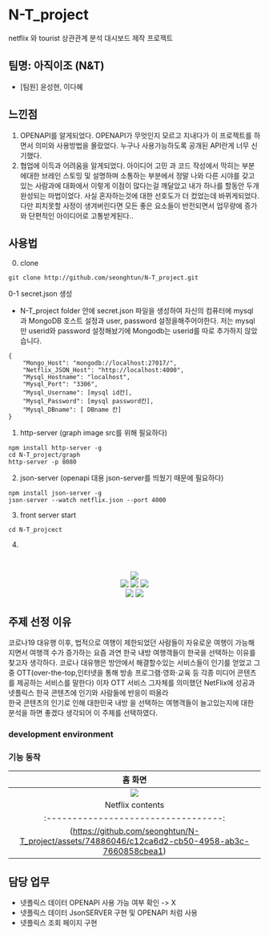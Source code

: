 # N-T_project
netflix 와 tourist 상관관계 분석 대시보드 제작 프로젝트 

## 팀명: 아직이조 (N&T)

* [팀원] 윤성현, 이다혜

## 느낀점
1. OPENAPI를 알게되었다.
OPENAPI가 무엇인지 모르고 지내다가 이 프로젝트를 하면서 의미와 사용방법을 몰랐었다. 누구나 사용가능하도록 공개된 API란게 너무 신기했다.
2. 협업에 이득과 어려움을 알게되었다.
아이디어 고민 과 코드 작성에서 막히는 부분에대한 브레인 스토밍 및 설명하며 소통하는 부분에서 정말 나와 다른 시야를 갖고 있는 사람과에 대화에서 이렇게 이점이 많다는걸 깨달았고
내가 하나를 할동안 두개 완성되는 마법이었다. 사실 혼자하는것에 대한 선호도가 더 컸었는데 바뀌게되었다.
다만 피치못할 사정이 생겨버린다면 모든 좋은 요소들이 반전되면서 업무량에 증가와 단편적인 아이디어로 고통받게된다..

## 사용법
0. clone 
```
git clone http://github.com/seonghtun/N-T_project.git
```
0-1 secret.json 생성 
- N-T_project folder 안에 secret.json 파일을 생성하여 자신의 컴퓨터에 mysql 과 MongoDB 호스트 설정과 user, password 설정을해주어야한다. 저는 mysql 만 userid와 password 설정해놨기에 Mongodb는 userid를 따로 추가하지 않았습니다.
```
{
    "Mongo_Host": "mongodb://localhost:27017/",
    "Netflix_JSON_Host": "http://localhost:4000",
    "Mysql_Hostname": "localhost",
    "Mysql_Port": "3306",
    "Mysql_Username": [mysql id칸],
    "Mysql_Password": [mysql password칸],
    "Mysql_DBname": [ DBname 칸]
}
```

1. http-server (graph image src를 위해 필요하다)
```
npm install http-server -g 
cd N-T_project/graph
http-server -p 8080
```

2. json-server (openapi 대용 json-server를 띄웠기 때문에 필요하다)
```
npm install json-server -g
json-server --watch netflix.json --port 4000
```

3. front server start
```
cd N-T_projcect
```
4. 
<br>
<p align="center">
<img src="https://github.com/seonghtun/N-T_project/assets/74886046/4f53e9a1-be74-4997-ab08-3c8f62beb627" />
<br>
<img src= "https://img.shields.io/badge/Javascript-F7DF1E?style=flat-square&logo=JavaScript&logoColor=white" />
<img src= "https://img.shields.io/badge/nodedotjs-339933?style=flat-square&logo=nodedotjs&logoColor=white" />
<img src= "https://img.shields.io/badge/CSS3-1572B6?style=flat-square&logo=CSS3&logoColor=white" />
<br>
<img src= "https://img.shields.io/badge/amazonec2-FF9900?style=flat-square&logo=amazonec2&logoColor=white" />
<img src= "https://img.shields.io/badge/inux-FCC624?style=flat-square&logo=linux&logoColor=white" />
<br>
</p>

## 주제 선정 이유
코로나19 대유행 이후, 법적으로 여행이 제한되었던 사람들이 자유로운 여행이 가능해지면서 여행객 수가 증가하는 요즘 과연 한국 내방 여행객들이 한국을 선택하는 이유를 찾고자 생각하다. 코로나 대유행은 방안에서 해결할수있는 서비스들이 인기를 얻었고 그중 OTT(over-the-top,인터넷을 통해 방송 프로그램·영화·교육 등 각종 미디어 콘텐츠를 제공하는 서비스를 말한다) 이자 OTT 서비스 그자체를 의미했던 NetFlix에 성공과 넷플릭스 한국 콘텐츠에 인기와 사람들에 반응이 떠올라   
한국 콘텐츠의 인기로 인해 대한민국 내방 을 선택하는 여행객들이 늘고있는지에 대한 분석을 하면 좋겠다 생각되어 이 주제를 선택하였다.
### development environment


### 기능 동작
|                홈 화면             |
| :----------------------------------: | 
| <img src="https://github.com/seonghtun/N-T_project/assets/74886046/aa609b19-1883-46e1-b3b3-1374eb2aaa38" />|
|                Netflix contents              |
|:----------------------------------: | 
| (https://github.com/seonghtun/N-T_project/assets/74886046/c12ca6d2-cb50-4958-ab3c-7660858cbea1) |



## 담당 업무
- 넷플릭스 데이터 OPENAPI 사용 가능 여부 확인  -> X
- 넷플릭스 데이터 JsonSERVER 구현 및  OPENAPI 처럼 사용 
- 넷플릭스 조회 페이지 구현
